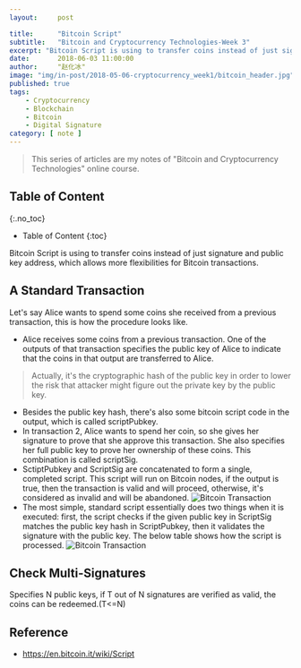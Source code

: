 ```yaml
---
layout:     post

title:      "Bitcoin Script"
subtitle:   "Bitcoin and Cryptocurrency Technologies-Week 3"
excerpt: "Bitcoin Script is using to transfer coins instead of just signature and public key address, which allows more flexibilities for Bitcoin transactions"
date:       2018-06-03 11:00:00
author:     "赵化冰"
image: "img/in-post/2018-05-06-cryptocurrency_week1/bitcoin_header.jpg"
published: true 
tags:
    - Cryptocurrency
    - Blockchain
    - Bitcoin
    - Digital Signature
category: [ note ]
---
```


> This series of articles are my notes of "Bitcoin and Cryptocurrency Technologies" online course.

## Table of Content 
{:.no_toc}

* Table of Content 
{:toc}

Bitcoin Script is using to transfer coins instead of just signature and public key address, which allows more flexibilities for Bitcoin transactions.

## A Standard Transaction 
Let's say  Alice wants to spend some coins she received from a previous transaction, this is how the procedure looks like.
* Alice receives some coins from a previous transaction.  One of the outputs of that transaction specifies the public key of Alice to indicate that the coins in that output are transferred to Alice.
> Actually, it's the cryptographic hash of the public key in order to lower the risk that attacker might figure out the private key by the public key.
* Besides the public key hash, there's also some bitcoin script code in the output, which is called scriptPubkey. 
* In transaction 2, Alice wants to spend her coin, so she gives her signature to prove that she approve this transaction. She also specifies her full public key to prove her ownership of these coins. This combination is called scriptSig.
* SctiptPubkey and ScriptSig are concatenated to form a single, completed script. This script will run on Bitcoin nodes, if the output is true, then the transaction is valid and will proceed, otherwise, it's considered as invalid and will be abandoned.
![Bitcoin Transaction](\img\in-post\2018-06-03-cryptocurrency_week3_bitcoin_script\standard_transaction.png)
* The most simple, standard script essentially does two things when it is executed: first, the script checks if the given public key in ScriptSig matches the public key hash in ScriptPubkey, then it validates the signature with the public key. The below table shows how the script is processed.
![Bitcoin Transaction](\img\in-post\2018-06-03-cryptocurrency_week3_bitcoin_script\script_execution.png)  

## Check Multi-Signatures
Specifies N public keys, if T out of N signatures are verified as valid, the coins can be redeemed.(T<=N)
## Reference
* https://en.bitcoin.it/wiki/Script
